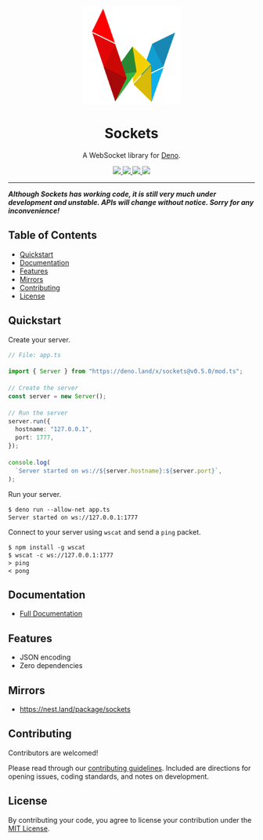 <p align="center">
  <a href="https://drash.land/sockets">
    <img height="200" src="logo.svg" alt="Sockets">
  </a>
  <h1 align="center">Sockets</h1>
</p>
<p align="center">A WebSocket library for <a href="https://github.com/denoland/deno">Deno</a>.</p>
<p align="center">
  <a href="https://github.com/drashland/socketse/releases">
    <img src="https://img.shields.io/github/release/drashland/sockets.svg?color=bright_green&label=latest">
  </a>
  <a href="https://github.com/drashland/sockets/actions">
    <img src="https://img.shields.io/github/workflow/status/drashland/sockets/master?label=ci">
  </a>
  <a href="https://discord.gg/SgejNXq">
    <img src="https://img.shields.io/badge/chat-on%20discord-blue">
  </a>
  <a href="https://twitter.com/drash_land">
    <img src="https://img.shields.io/twitter/url?label=%40drash_land&style=social&url=https%3A%2F%2Ftwitter.com%2Fdrash_land">
  </a>
</p>

---

**_Although Sockets has working code, it is still very much under development and unstable. APIs will change without notice. Sorry for any inconvenience!_**

## Table of Contents
- [Quickstart](#quickstart)
- [Documentation](#documentation)
- [Features](#features)
- [Mirrors](#mirrors)
- [Contributing](#contributing)
- [License](#license)

## Quickstart

Create your server.

```typescript
// File: app.ts

import { Server } from "https://deno.land/x/sockets@v0.5.0/mod.ts";

// Create the server
const server = new Server();

// Run the server
server.run({
  hostname: "127.0.0.1",
  port: 1777,
});

console.log(
  `Server started on ws://${server.hostname}:${server.port}`,
);
```

Run your server.

```
$ deno run --allow-net app.ts
Server started on ws://127.0.0.1:1777
```

Connect to your server using `wscat` and send a `ping` packet.

```
$ npm install -g wscat
$ wscat -c ws://127.0.0.1:1777
> ping
< pong
```

## Documentation

- [Full Documentation](https://drash.land/sockets)

## Features

- JSON encoding
- Zero dependencies

## Mirrors

* https://nest.land/package/sockets

## Contributing

Contributors are welcomed!

Please read through our [contributing guidelines](./.github/CONTRIBUTING.md). Included are directions for opening issues, coding standards, and notes on development.

## License

By contributing your code, you agree to license your contribution under the [MIT License](./LICENSE).
